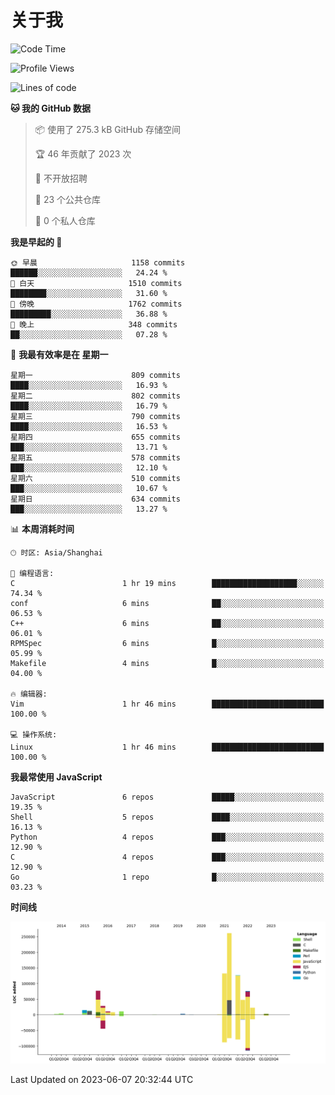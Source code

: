 # 关于我

<!--START_SECTION:waka-->
![Code Time](http://img.shields.io/badge/Code%20Time-757%20hrs%2049%20mins-blue)

![Profile Views](http://img.shields.io/badge/%E4%B8%AA%E4%BA%BA%E8%B5%84%E6%96%99%E8%A7%82%E7%9C%8B%E6%AC%A1%E6%95%B0-0-blue)

![Lines of code](https://img.shields.io/badge/%E4%BB%8E%E3%80%8CHello%20World%E3%80%8D%E8%B5%B7%E6%88%91%E5%B7%B2%E7%BB%8F%E5%86%99%E4%BA%86-836.0%20thousand%20%E8%A1%8C%E4%BB%A3%E7%A0%81-blue)

**🐱 我的 GitHub 数据** 

> 📦  使用了 275.3 kB GitHub 存储空间 
 > 
> 🏆 46 年贡献了 2023 次
 > 
> 🚫 不开放招聘
 > 
> 📜 23 个公共仓库 
 > 
> 🔑 0 个私人仓库 
 > 
**我是早起的 🐤** 

```text
🌞 早晨                     1158 commits        ██████░░░░░░░░░░░░░░░░░░░   24.24 % 
🌆 白天                     1510 commits        ████████░░░░░░░░░░░░░░░░░   31.60 % 
🌃 傍晚                     1762 commits        █████████░░░░░░░░░░░░░░░░   36.88 % 
🌙 晚上                     348 commits         ██░░░░░░░░░░░░░░░░░░░░░░░   07.28 % 
```
📅 **我最有效率是在 星期一** 

```text
星期一                      809 commits         ████░░░░░░░░░░░░░░░░░░░░░   16.93 % 
星期二                      802 commits         ████░░░░░░░░░░░░░░░░░░░░░   16.79 % 
星期三                      790 commits         ████░░░░░░░░░░░░░░░░░░░░░   16.53 % 
星期四                      655 commits         ███░░░░░░░░░░░░░░░░░░░░░░   13.71 % 
星期五                      578 commits         ███░░░░░░░░░░░░░░░░░░░░░░   12.10 % 
星期六                      510 commits         ███░░░░░░░░░░░░░░░░░░░░░░   10.67 % 
星期日                      634 commits         ███░░░░░░░░░░░░░░░░░░░░░░   13.27 % 
```


📊 **本周消耗时间** 

```text
🕑︎ 时区: Asia/Shanghai

💬 编程语言: 
C                        1 hr 19 mins        ███████████████████░░░░░░   74.34 % 
conf                     6 mins              ██░░░░░░░░░░░░░░░░░░░░░░░   06.53 % 
C++                      6 mins              ██░░░░░░░░░░░░░░░░░░░░░░░   06.01 % 
RPMSpec                  6 mins              █░░░░░░░░░░░░░░░░░░░░░░░░   05.99 % 
Makefile                 4 mins              █░░░░░░░░░░░░░░░░░░░░░░░░   04.00 % 

🔥 编辑器: 
Vim                      1 hr 46 mins        █████████████████████████   100.00 % 

💻 操作系统: 
Linux                    1 hr 46 mins        █████████████████████████   100.00 % 
```

**我最常使用 JavaScript** 

```text
JavaScript               6 repos             █████░░░░░░░░░░░░░░░░░░░░   19.35 % 
Shell                    5 repos             ████░░░░░░░░░░░░░░░░░░░░░   16.13 % 
Python                   4 repos             ███░░░░░░░░░░░░░░░░░░░░░░   12.90 % 
C                        4 repos             ███░░░░░░░░░░░░░░░░░░░░░░   12.90 % 
Go                       1 repo              █░░░░░░░░░░░░░░░░░░░░░░░░   03.23 % 
```



**时间线**

![Lines of Code chart](https://raw.githubusercontent.com/Arondight/Arondight/master/assets/bar_graph.png)


 Last Updated on 2023-06-07 20:32:44 UTC
<!--END_SECTION:waka-->

